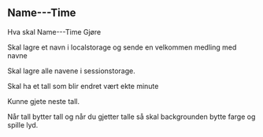## Name---Time

Hva skal Name---Time Gjøre

Skal lagre et navn i localstorage og sende en velkommen medling med navne

Skal lagre alle navene i sessionstorage.

Skal ha et tall som blir endret vært ekte minute

Kunne gjete neste tall.

Når tall bytter tall og når du gjetter talle så skal backgrounden bytte farge og spille lyd.

